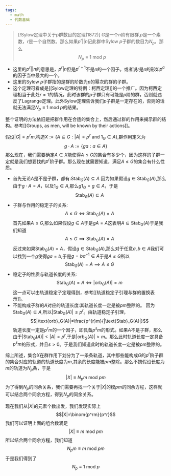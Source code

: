 ```yaml
---
tags:
  - math
  - 代数基础
---
```


> [!Sylow定理中关于p群数目的定理(1872)]
> $G$是一个$n$阶有限群,$p$是一个素数，$r$是一个自然数。那么如果$p^r || n$记此群中Sylow $p$子群的数目为$N_p$，那么$$N_p \equiv 1 \text{ mod }p$$

* 这里的$p^r || n$的意思是，$p^r|n$但是$p^{r+1}$不是$n$的一个因子。或者说$r$是$n$的形如$p^a$的因子当中最大的一个。
* 这里的Sylow $p$子群指的是群的阶数为$p$的幂次的群的子群。
* 这个定理可看成是[[Sylow定理的特例：柯西定理]]的一个推广。因为柯西定理相当于此处$r=1$的情况，此时该群的$p$子群只有可能是$p$阶的群，否则就违反了Lagrange定理。此外Sylow定理告诉我们$p$子群是一定存在的，否则的话就无法满足$N_p \equiv 1 \text{ mod }p$的结果。

整个证明的方法依旧是把群作用在合适的集合上，然后通过群的作用来揭示群的结构。参考[[Groups, as men, will be known by their actions]]。

假设$|G|=p^rm$,构造$X:=\{A\subseteq G:|A|=p^r\text{ and }1_G\in A\}$,群作用定义为$$g\cdot A:=\{ga:a\in A\}$$那么现在，我们需要确定$A\in X$能使得$A\leq G$的集合有多少个，因为这样的子群一定就是我们想要找的$p^r$阶子群。那么现在就需要知道，满足$A\leq G$的集合有什么性质。

* 首先无论$A$是不是子群，都有:$\text{Stab}_G(A)\subseteq A$
因为如果假设$g \in \text{Stab}_G(A)$,那么由于$g\cdot A=A$，以及$1_G\in A$,那么$g1_G=g\in A$，于是$$\text{Stab}_G(A)\subseteq A$$
* 子群与作用的稳定子的关系:
$$A\leq G \iff \text{Stab}_G(A)=A$$首先如果$A\leq G$,那么如果假设$g\in A$于是$gA=A$这表明$A\subseteq \text{Stab}_G(A)$于是我们知道$$A\leq G\implies \text{Stab}_G(A)=A$$反过来如果$\text{Stab}_G(A)=A$，假设$g\in \text{Stab}_G(A)$,那么对于任意$a,b\in A$我们可以找到一个$g$使得$ga=b$,于是$g=ba^{-1}\in A$于是$A\leq G$所以$$\text{Stab}_G(A)=A\implies A\leq G$$
* 稳定子的性质与轨道长度的关系:
$$\text{Stab}_G(A)=A\iff |\text{orb}_G(A)|=m$$这一点可以由轨道稳定子定理得到，参考[[轨道稳定子引理与群的置换表示]]。
* 不能构成子群的$A$对应的轨道长度:其轨道长度一定是被$pm$整除的。
因为$\text{Stab}_G(A)\subseteq A$,所以$|\text{Stab}_G(A)|\leq p^r$。由轨道稳定子引理，$$|\text{orb}_G(A)|=\frac{p^{r}m}{|\text{Stab}_G(A)|}$$轨道长度一定是$p^rm$的一个因子，即具备$p^sm$的形式。如果$A$不是子群，那么由于$|\text{Stab}_G(A)|<|A|=p^r$,于是$|\text{orb}_G(A)|>m$。那么此时轨道长度一定具备$p^sm$的形式，并且$s>0$。于是我们知道此时的轨道长度一定是被$pm$整除的。

综上所述，集合$X$在群作用下划分为了一条条轨道，其中那些能构成$G$的$p^r$阶子群的集合对应的轨道的轨道长度为$m$,其余的长度能被$pm$整除。那么不妨假设长度为$m$的轨道为$N_p$条，于是$$|X|\equiv N_pm \text{ mod }pm$$
为了得到$N_p$的同余关系，我们需要再找一个关于$|X|$的模$pm$的同余方程，这样就可以结合两个同余方程，得到$N_p$的同余关系。

现在我们从$|X|$的元素个数出发，我们发现实际上$$|X|=\binom{p^rm}{p^r}$$我们可以证明上面的组合数满足$$|X|\equiv m\text{ mod }pm$$所以结合两个同余方程，我们知道$$N_pm\equiv m \text{ mod }pm$$于是我们得到了$$N_p \equiv 1\text{ mod }p$$

